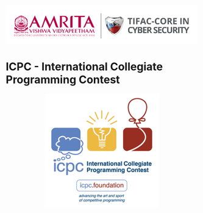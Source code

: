 <p align="center">
	<img src="../Assets/images/AVV_TIFAC-CORE_in_Cyber_Security.png" alt ="AMRITA-TIFAC-CYBER" width="680" />
</p>

<h1>ICPC - International Collegiate Programming Contest</h1>
<p align="center">
    <img src="../Assets/images/ICPC_Logo.png" alt ="ICPC" width="300" />
</p>
